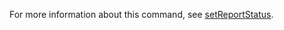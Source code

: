 For more information about this command, see [setReportStatus](https://docs.digital.ai/bundle/TE/page/setreportstatus.html).